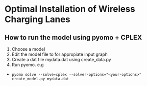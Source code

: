 # Optimal Installation of Wireless Charging Lanes
## How to run the model using pyomo + CPLEX
1. Choose a model
2. Edit the model file to for appropiate input graph
3. Create a dat file mydata.dat using create_data.py
4. Run pyomo. e.g
- `pyomo solve --solve=cplex --solver-options="<your-options>" create_model.py mydata.dat`


